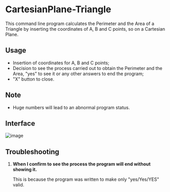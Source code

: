 # CartesianPlane-Triangle
 This command line program calculates the Perimeter and the Area of a Triangle by inserting the coordinates of A, B and C points, so on a Cartesian Plane.

## Usage
 - Insertion of coordinates for A, B and C points;
 - Decision to see the process carried out to obtain the Perimeter and the Area, "yes" to see it or any other answers to end the program;
 - "X" button to close.

## Note
 - Huge numbers will lead to an abnormal program status.

## Interface
![image](https://github.com/Kevin4e/CartesianPlane-Triangle/assets/123682082/0c939879-38ab-4549-950f-e9e210acfc75)

## Troubleshooting
 1. **When I confirm to see the process the program will end without showing it.**

    This is because the program was written to make only "yes/Yes/YES" valid.
    
    

